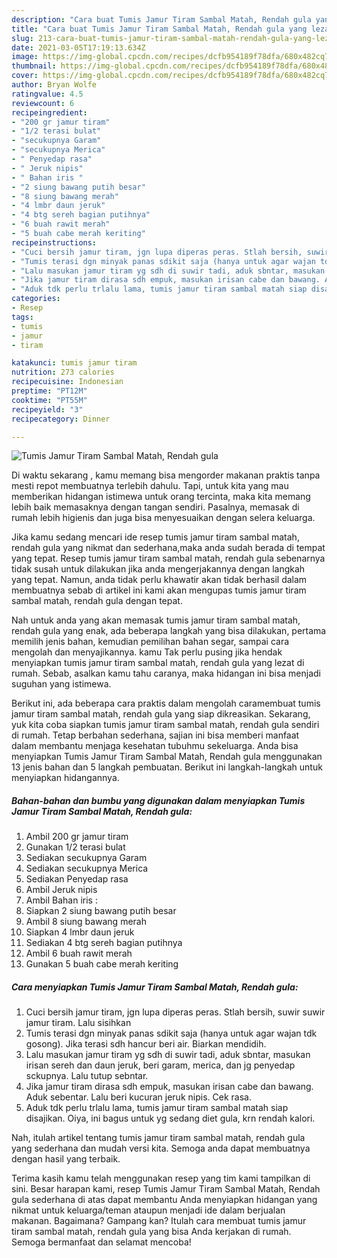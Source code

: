 ```yaml
---
description: "Cara buat Tumis Jamur Tiram Sambal Matah, Rendah gula yang lezat Untuk Jualan"
title: "Cara buat Tumis Jamur Tiram Sambal Matah, Rendah gula yang lezat Untuk Jualan"
slug: 213-cara-buat-tumis-jamur-tiram-sambal-matah-rendah-gula-yang-lezat-untuk-jualan
date: 2021-03-05T17:19:13.634Z
image: https://img-global.cpcdn.com/recipes/dcfb954189f78dfa/680x482cq70/tumis-jamur-tiram-sambal-matah-rendah-gula-foto-resep-utama.jpg
thumbnail: https://img-global.cpcdn.com/recipes/dcfb954189f78dfa/680x482cq70/tumis-jamur-tiram-sambal-matah-rendah-gula-foto-resep-utama.jpg
cover: https://img-global.cpcdn.com/recipes/dcfb954189f78dfa/680x482cq70/tumis-jamur-tiram-sambal-matah-rendah-gula-foto-resep-utama.jpg
author: Bryan Wolfe
ratingvalue: 4.5
reviewcount: 6
recipeingredient:
- "200 gr jamur tiram"
- "1/2 terasi bulat"
- "secukupnya Garam"
- "secukupnya Merica"
- " Penyedap rasa"
- " Jeruk nipis"
- " Bahan iris "
- "2 siung bawang putih besar"
- "8 siung bawang merah"
- "4 lmbr daun jeruk"
- "4 btg sereh bagian putihnya"
- "6 buah rawit merah"
- "5 buah cabe merah keriting"
recipeinstructions:
- "Cuci bersih jamur tiram, jgn lupa diperas peras. Stlah bersih, suwir suwir jamur tiram. Lalu sisihkan"
- "Tumis terasi dgn minyak panas sdikit saja (hanya untuk agar wajan tdk gosong). Jika terasi sdh hancur beri air. Biarkan mendidih."
- "Lalu masukan jamur tiram yg sdh di suwir tadi, aduk sbntar, masukan irisan sereh dan daun jeruk, beri garam, merica, dan jg penyedap sckupnya. Lalu tutup sebntar."
- "Jika jamur tiram dirasa sdh empuk, masukan irisan cabe dan bawang. Aduk sebentar. Lalu beri kucuran jeruk nipis. Cek rasa."
- "Aduk tdk perlu trlalu lama, tumis jamur tiram sambal matah siap disajikan. Oiya, ini bagus untuk yg sedang diet gula, krn rendah kalori."
categories:
- Resep
tags:
- tumis
- jamur
- tiram

katakunci: tumis jamur tiram 
nutrition: 273 calories
recipecuisine: Indonesian
preptime: "PT12M"
cooktime: "PT55M"
recipeyield: "3"
recipecategory: Dinner

---
```



![Tumis Jamur Tiram Sambal Matah, Rendah gula](https://img-global.cpcdn.com/recipes/dcfb954189f78dfa/680x482cq70/tumis-jamur-tiram-sambal-matah-rendah-gula-foto-resep-utama.jpg)

Di waktu  sekarang , kamu memang bisa mengorder makanan praktis tanpa mesti repot membuatnya terlebih dahulu. Tapi, untuk kita yang mau memberikan hidangan istimewa untuk orang tercinta, maka kita memang lebih baik memasaknya dengan tangan sendiri. Pasalnya, memasak di rumah lebih higienis dan juga bisa menyesuaikan dengan selera keluarga.

Jika kamu sedang mencari ide resep tumis jamur tiram sambal matah, rendah gula yang nikmat dan sederhana,maka anda sudah berada di tempat yang tepat. Resep tumis jamur tiram sambal matah, rendah gula  sebenarnya tidak susah untuk dilakukan jika anda mengerjakannya dengan langkah yang tepat. Namun, anda tidak perlu khawatir akan tidak berhasil dalam membuatnya 
sebab di artikel ini kami akan mengupas tumis jamur tiram sambal matah, rendah gula dengan tepat.  



Nah untuk anda yang akan memasak tumis jamur tiram sambal matah, rendah gula yang enak, ada beberapa langkah yang bisa dilakukan, pertama memilih jenis bahan, kemudian pemilihan bahan segar, sampai cara mengolah dan menyajikannya. kamu Tak perlu pusing jika hendak menyiapkan tumis jamur tiram sambal matah, rendah gula yang lezat di rumah. Sebab, asalkan kamu  tahu caranya, maka hidangan ini bisa menjadi suguhan yang istimewa.

Berikut ini, ada beberapa cara praktis  dalam mengolah caramembuat tumis jamur tiram sambal matah, rendah gula yang siap dikreasikan. Sekarang, yuk kita coba siapkan tumis jamur tiram sambal matah, rendah gula sendiri di rumah. Tetap berbahan sederhana, sajian ini bisa memberi manfaat dalam membantu menjaga kesehatan tubuhmu sekeluarga. Anda bisa menyiapkan Tumis Jamur Tiram Sambal Matah, Rendah gula menggunakan 13 jenis bahan dan 5 langkah pembuatan. Berikut ini langkah-langkah untuk menyiapkan hidangannya.

<!--inarticleads1-->

##### Bahan-bahan dan bumbu yang digunakan dalam menyiapkan Tumis Jamur Tiram Sambal Matah, Rendah gula:

1. Ambil 200 gr jamur tiram
1. Gunakan 1/2 terasi bulat
1. Sediakan secukupnya Garam
1. Sediakan secukupnya Merica
1. Sediakan  Penyedap rasa
1. Ambil  Jeruk nipis
1. Ambil  Bahan iris :
1. Siapkan 2 siung bawang putih besar
1. Ambil 8 siung bawang merah
1. Siapkan 4 lmbr daun jeruk
1. Sediakan 4 btg sereh bagian putihnya
1. Ambil 6 buah rawit merah
1. Gunakan 5 buah cabe merah keriting




<!--inarticleads2-->

##### Cara menyiapkan Tumis Jamur Tiram Sambal Matah, Rendah gula:

1. Cuci bersih jamur tiram, jgn lupa diperas peras. Stlah bersih, suwir suwir jamur tiram. Lalu sisihkan
1. Tumis terasi dgn minyak panas sdikit saja (hanya untuk agar wajan tdk gosong). Jika terasi sdh hancur beri air. Biarkan mendidih.
1. Lalu masukan jamur tiram yg sdh di suwir tadi, aduk sbntar, masukan irisan sereh dan daun jeruk, beri garam, merica, dan jg penyedap sckupnya. Lalu tutup sebntar.
1. Jika jamur tiram dirasa sdh empuk, masukan irisan cabe dan bawang. Aduk sebentar. Lalu beri kucuran jeruk nipis. Cek rasa.
1. Aduk tdk perlu trlalu lama, tumis jamur tiram sambal matah siap disajikan. Oiya, ini bagus untuk yg sedang diet gula, krn rendah kalori.




Nah, itulah artikel tentang  tumis jamur tiram sambal matah, rendah gula  yang sederhana dan mudah versi kita. Semoga anda dapat membuatnya dengan hasil yang terbaik. 

Terima kasih kamu telah menggunakan resep yang tim kami tampilkan di sini. Besar harapan kami, resep  Tumis Jamur Tiram Sambal Matah, Rendah gula sederhana di atas dapat membantu Anda menyiapkan hidangan yang nikmat untuk keluarga/teman ataupun menjadi ide dalam berjualan makanan. Bagaimana? Gampang kan? Itulah cara membuat tumis jamur tiram sambal matah, rendah gula yang bisa Anda kerjakan di rumah. Semoga bermanfaat dan selamat mencoba!

